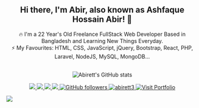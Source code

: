 <h2 align="center">Hi there, I'm Abir, also known as Ashfaque Hossain Abir! 👋 </h2>
<p align="center">
🔥 I'm a 22 Year's Old Freelance FullStack Web Developer Based in Bangladesh and Learning New Things Everyday. <br>
⚡ My Favourites: HTML, CSS, JavaScript, jQuery, Bootstrap, React, PHP, Laravel, NodeJS, MySQL, MongoDB... <br><br>
  
<p align="center"><img src="https://github-readme-stats.vercel.app/api?username=abirett3&amp;show_icons=true&amp;theme=vue&amp;include_all_commits=true" alt="Abirett&#39;s GitHub stats"></p>

<!--  the behance banner
  <a href="https://www.behance.net/gallery/112507777/Find-Me-on-Google-Mockup-For-Photoshop" target="_blank">
    <img src="https://mir-s3-cdn-cf.behance.net/project_modules/1400_opt_1/cfd7d0112507777.6015ba1b80a5c.png">
  </a>
 -->
</p>

<p align="center">
  <a href="https://facebook.com/ashfaquehossain.abir" target="_blank">
    <img src="https://img.shields.io/badge/-Facebook-1877F2?style=flat&labelColor=1877F2&logo=facebook&logoColor=white&link=https://facebook.com/ashfaquehossain.abir">
  </a>
  
  <a href="https://twitter.com/ashfaquertc70" target="_blank">
    <img src="https://img.shields.io/badge/-Twitter-1ca0f1?style=flat&labelColor=1ca0f1&logo=twitter&logoColor=white&link=https://twitter.com/ashfaquertc70">
  </a>
  <a href="https://behance.net/abirett" target="_blank">
    <img src="https://img.shields.io/badge/-Behance-053eff?style=flat&labelColor=053eff&logo=behance&logoColor=white&link=https://behance.net/abirett">
  </>
  <a href="mailto:ashfaquehossain300@gmail.com?subject=Hello Dear Ashfaque Hossain Abir! I send this message from your Github Profile. I need to talk to you!" target="_blank">
    <img src="https://img.shields.io/badge/-Mail Me-c14438?style=flat&logo=Gmail&logoColor=white&link=mailto:a.ashfaquehossain300@gmail.com">
  </a>
  <a href="https://github.com/abirett3" target="_blank">
    <img alt="GitHub followers" src="https://img.shields.io/github/followers/abirett3?label=Github&style=flat">
  </a>
  <a href="https://github.com/abirett3" target="_blank">
    <img src="https://komarev.com/ghpvc/?username=abirett3&label=Views&color=brightgreen&style=flat" alt="abirett3" />
  </a>
  <a href="https://abirett3.github.io" target="_blank">
    <img alt="Visit Portfolio" src="https://img.shields.io/badge/Visit-Portfolio-brightgreen&style=flat">
  </a>
</p
<p align="center">
<img src="https://static.dribbble.com/users/730703/screenshots/6581243/avento.gif">
</p>
